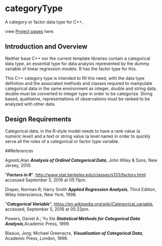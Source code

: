 # categoryType
A category or factor data type for C++,
  
view [Project pages](https://medmatix.github.io/categoryType/) here.

## Introduction and Overview
  
  Neither base C++ nor the current template libraries contain a categorical data type, an essential type for data analysis represented by the dummy variable of linear regression models. R has the factor type for this.
  
  This C++ category type is intended to fill this need, with the data type definition and the associated methods and classes required to manipulate categorical data in the same environment as integer, double and string data. double must be converted to integer type in order to be categorize. String based, qualitative, representations of observations must be ranked to be analyzed with other data.
  
## Design Requirements
  
  Categorical data, in the R-style model needs to have a rank value (a numeric level) and a text or string value (a level name) in order to quickly serve all the roles of a categorical or factor type variable.
  
##References
  
  Agresti,Alan _**Analysis of Ordinal Categorical Data**_, John Wiley & Sons, New Jersey, 2010.
    
  "_**Factors in R**_". http://www.stat.berkeley.edu/classes/s133/factors.html accessed September 5, 2016 at 05:11pm.
    
  Draper, Norman R; Harry Smith _**Applied Regression Analysis**_, Third Edition, Wiley Interscience, New York, 1998.
    
  "_**Categorical Variable**_", https://en.wikipedia.org/wiki/Categorical_variable, accessed, September 5, 2016 at 05:22pm.
    
  Powers, Daniel A.; Yu Xie _**Statistical Methods for Categorical Data Analysis**_,Academic Press, 1999.
  
  Blasius, Jorg; Michael Greenacre, _**Visualization of Categorical Data**_, Academic Press, London, 1998.


